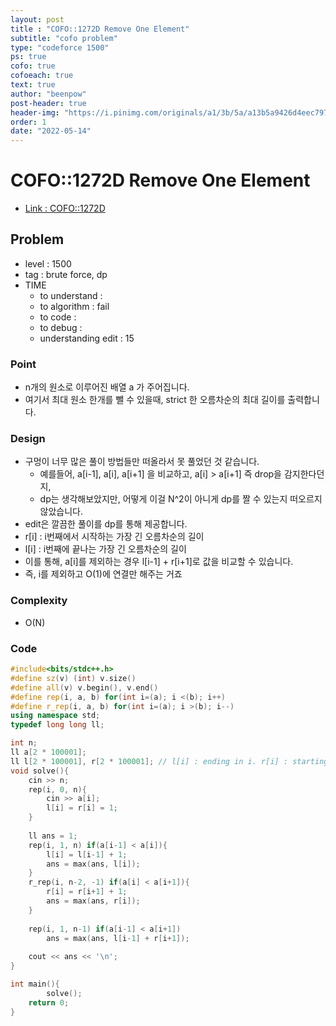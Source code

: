 ```yaml
---
layout: post
title : "COFO::1272D Remove One Element"
subtitle: "cofo problem"
type: "codeforce 1500"
ps: true
cofo: true
cofoeach: true
text: true
author: "beenpow"
post-header: true
header-img: "https://i.pinimg.com/originals/a1/3b/5a/a13b5a9426d4eec79784e3a8fd9ab891.png"
order: 1
date: "2022-05-14"
---
```

# COFO::1272D Remove One Element
- [Link : COFO::1272D](https://codeforces.com/problemset/problem/1272/D)


## Problem 

- level : 1500
- tag : brute force, dp
- TIME
  - to understand    : 
  - to algorithm     : fail
  - to code          : 
  - to debug         : 
  - understanding edit : 15

### Point
- n개의 원소로 이루어진 배열 a 가 주어집니다.
- 여기서 최대 원소 한개를 뺄 수 있을때, strict 한 오름차순의 최대 길이를 출력합니다.

### Design
- 구멍이 너무 많은 풀이 방법들만 떠올라서 못 풀었던 것 같습니다.
  - 예를들어, a[i-1], a[i], a[i+1] 을 비교하고, a[i] > a[i+1] 즉 drop을 감지한다던지,
  - dp는 생각해보았지만, 어떻게 이걸 N^2이 아니게 dp를 짤 수 있는지 떠오르지 않았습니다.
- edit은 깔끔한 풀이를 dp를 통해 제공합니다.
- r[i] : i번째에서 시작하는 가장 긴 오름차순의 길이
- l[i] : i번째에 끝나는 가장 긴 오름차순의 길이
- 이를 통해, a[i]를 제외하는 경우 l[i-1] + r[i+1]로 값을 비교할 수 있습니다.
- 즉, i를 제외하고 O(1)에 연결만 해주는 거죠

### Complexity
- O(N)

### Code

```cpp
#include<bits/stdc++.h>
#define sz(v) (int) v.size()
#define all(v) v.begin(), v.end()
#define rep(i, a, b) for(int i=(a); i <(b); i++)
#define r_rep(i, a, b) for(int i=(a); i >(b); i--)
using namespace std;
typedef long long ll;

int n;
ll a[2 * 100001];
ll l[2 * 100001], r[2 * 100001]; // l[i] : ending in i. r[i] : starting from i.
void solve(){
    cin >> n;
    rep(i, 0, n){
        cin >> a[i];
        l[i] = r[i] = 1;
    }
    
    ll ans = 1;
    rep(i, 1, n) if(a[i-1] < a[i]){
        l[i] = l[i-1] + 1;
        ans = max(ans, l[i]);
    }
    r_rep(i, n-2, -1) if(a[i] < a[i+1]){
        r[i] = r[i+1] + 1;
        ans = max(ans, r[i]);
    }
    
    rep(i, 1, n-1) if(a[i-1] < a[i+1])
        ans = max(ans, l[i-1] + r[i+1]);
    
    cout << ans << '\n';
}

int main(){
        solve();
    return 0;
}

```
